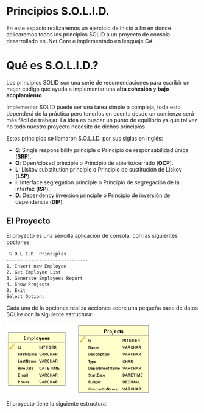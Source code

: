 # Principios S.O.L.I.D.
En este espacio realizaremos un ejercicio de Inicio a fin en donde aplicaremos todos los principios SOLID a un proyecto de consola desarrollado en .Net Core e implementado en lenguaje C#.

# Qué es S.O.L.I.D.?
Los principios SOLID son una serie de recomendaciones para escribir un mejor código que ayuda a implementar una **alta cohesión** y **bajo acoplamiento**.

Implementar SOLID puede ser una tarea simple o compleja, todo esto dependerá de la práctica pero tenerlos en cuenta desde un comienzo será más fácil de trabajar. La idea es buscar un punto de equilibrio ya que tal vez no todo nuestro proyecto necesite de dichos principios.

Estos principios se llamaron S.O.L.I.D. por sus siglas en inglés:

* **S**: Single responsibility principle o Principio de responsabilidad única (**SRP**).
* **O**: Open/closed principle o Principio de abierto/cerrado (**OCP**).
* **L**: Liskov substitution principle o Principio de sustitución de Liskov (**LSP**).
* **I**: Interface segregation principle o Principio de segregación de la interfaz (**ISP**).
* **D**: Dependency inversion principle o Principio de inversión de dependencia (**DIP**).


## El Proyecto
El proyecto es una sencilla aplicación de consola, con las siguientes opciones:

     S.O.L.I.D. Principles
    ------------------------------
    1. Insert new Employee
    2. Get Employee List
    3. Generate Employees Report
    4. Show Projects
    0. Exit
    Select Option:


Cada una de la opciones realiza acciones sobre una pequeña base de datos SQLite con la siguiente estructura:

![Modelo De Datos](https://github.com/Jucer74/SOLID/blob/develop/Images/SOLIDDB-MER.png)

El proyecto tiene la siguiente estructura:



